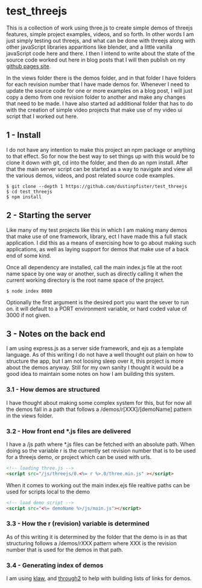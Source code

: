 # test_threejs

This is a collection of work using three.js to create simple demos of threejs features, simple project examples, videos, and so forth. In other words I am just simply testing out threejs, and what can be done with threejs along with other javaScript libraries apparitions like blender, and a little vanilla javaScript code here and there. I then I intend to write about the state of the source code worked out here in blog posts that I will then publish on my [github pages site](https://dustinpfister.github.io/2018/04/04/threejs-getting-started/). 

In the views folder there is the demos folder, and in that folder I have folders for each revision number that I have made demos for. Whenever I need to update the source code for one or more examples on a blog post, I will just copy a demo from one revision folder to another and make any changes that need to be made. I have also started ad additional folder that has to do with the creation of simple video projects that make use of my video ui script that I worked out here.

## 1 - Install

I do not have any intention to make this project an npm package or anything to that effect. So for now the best way to set things up with this would be to clone it down with git, cd into the folder, and then do an npm install. After that the main server script can be started as a way to navigate and view all the various demos, videos, and post related source code examples.

```
$ git clone --depth 1 https://github.com/dustinpfister/test_threejs
$ cd test_threejs
$ npm install
```

## 2 - Starting the server

Like many of my test projects like this in which I am making many demos that make use of one framework, library, ect I have made this a full stack application. I did this as a means of exercising how to go about making such applications, as well as laying support for demos that make use of a back end of some kind.

Once all dependency are installed, call the main index.js file at the root name space by one way or another, such as directly calling it when the current working directory is the root name space of the project.

```
$ node index 8080
```

Optionally the first argument is the desired port you want the sever to run on. it will default to a PORT environment variable, or hard coded value of 3000 if not given.

## 3 - Notes on the back end

I am using express.js as a server side framework, and ejs as a template language. As of this writing I do not have a well thought out plain on how to structure the app, but I am not loosing sleep over it, this project is more about the demos anyway. Still for my own sanity I thought it would be a good idea to maintain some notes on how I am building this system.

### 3.1 - How demos are structured

I have thought about making some complex system for this, but for now all the demos fall in a path that follows a /demos/r\[XXX\]/\[demoName\] pattern in the views folder.

### 3.2 - How front end \*.js files are delivered

I have a /js path where \*.js files can be fetched with an absolute path. When doing so the variable r is the currently set revision number that is to be used for a threejs demo, or project which can be used with urls.

```html
<!-- loading three.js -->
<script src="/js/threejs/0.<%= r %>.0/three.min.js" ></script>
```

When it comes to working out the main index.ejs file realtive paths can be used for scripts local to the demo

```html
<!-- load demo script -->
<script src="<%= demoName %>/js/main.js"></script>
```

### 3.3 - How the r (revision) variable is determined

As of this writing it is determined by the folder that the demo is in as that structuring follows a /demos/rXXX pattern where XXX is the revision number that is used for the demos in that path.

### 3.4 - Generating index of demos

I am using [klaw](https://github.com/jprichardson/node-klaw), and [through2](https://www.npmjs.com/package/through2) to help with building lists of links for demos.
